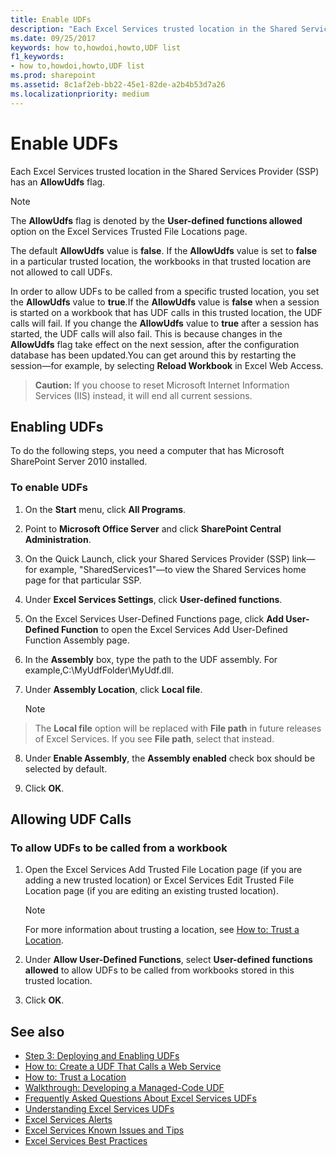 ```yaml
---
title: Enable UDFs
description: "Each Excel Services trusted location in the Shared Services Provider (SSP) has an AllowUdfs flag."
ms.date: 09/25/2017
keywords: how to,howdoi,howto,UDF list
f1_keywords:
- how to,howdoi,howto,UDF list
ms.prod: sharepoint
ms.assetid: 8c1af2eb-bb22-45e1-82de-a2b4b53d7a26
ms.localizationpriority: medium
---
```



# Enable UDFs

Each Excel Services trusted location in the Shared Services Provider (SSP) has an **AllowUdfs** flag.
  
> [!NOTE]
> The **AllowUdfs** flag is denoted by the **User-defined functions allowed** option on the Excel Services Trusted File Locations page.
  
    
    


The default **AllowUdfs** value is **false**. If the **AllowUdfs** value is set to **false** in a particular trusted location, the workbooks in that trusted location are not allowed to call UDFs.
  
    
    

In order to allow UDFs to be called from a specific trusted location, you set the **AllowUdfs** value to **true**.If the **AllowUdfs** value is **false** when a session is started on a workbook that has UDF calls in this trusted location, the UDF calls will fail. If you change the **AllowUdfs** value to **true** after a session has started, the UDF calls will also fail. This is because changes in the **AllowUdfs** flag take effect on the next session, after the configuration database has been updated.You can get around this by restarting the session—for example, by selecting **Reload Workbook** in Excel Web Access.
> **Caution:**
> If you choose to reset Microsoft Internet Information Services (IIS) instead, it will end all current sessions. 
  
    
    


## Enabling UDFs

To do the following steps, you need a computer that has Microsoft SharePoint Server 2010 installed.
  
    
    

### To enable UDFs


1. On the **Start** menu, click **All Programs**. 
    
  
2. Point to **Microsoft Office Server** and click **SharePoint Central Administration**. 
    
  
3. On the Quick Launch, click your Shared Services Provider (SSP) link—for example, "SharedServices1"—to view the Shared Services home page for that particular SSP.
    
  
4. Under **Excel Services Settings**, click **User-defined functions**. 
    
  
5. On the Excel Services User-Defined Functions page, click **Add User-Defined Function** to open the Excel Services Add User-Defined Function Assembly page.
    
  
6. In the **Assembly** box, type the path to the UDF assembly. For example,C:\\MyUdfFolder\\MyUdf.dll.
    
  
7. Under **Assembly Location**, click **Local file**.
    
    > [!NOTE]
  > The **Local file** option will be replaced with **File path** in future releases of Excel Services. If you see **File path**, select that instead.   
  
8. Under **Enable Assembly**, the **Assembly enabled** check box should be selected by default.
    
  
9. Click **OK**.
    
  

## Allowing UDF Calls


### To allow UDFs to be called from a workbook


1. Open the Excel Services Add Trusted File Location page (if you are adding a new trusted location) or Excel Services Edit Trusted File Location page (if you are editing an existing trusted location). 
    
    > [!NOTE]
    > For more information about trusting a location, see  [How to: Trust a Location](how-to-trust-a-location.md). 

2. Under **Allow User-Defined Functions**, select **User-defined functions allowed** to allow UDFs to be called from workbooks stored in this trusted location.
    
  
3. Click **OK**.
    
  

## See also

- [Step 3: Deploying and Enabling UDFs](step-3-deploying-and-enabling-udfs.md)
- [How to: Create a UDF That Calls a Web Service](how-to-create-a-udf-that-calls-a-web-service.md)
- [How to: Trust a Location](how-to-trust-a-location.md)
- [Walkthrough: Developing a Managed-Code UDF](walkthrough-developing-a-managed-code-udf.md)
- [Frequently Asked Questions About Excel Services UDFs](frequently-asked-questions-about-excel-services-udfs.yml)
- [Understanding Excel Services UDFs](understanding-excel-services-udfs.md)
- [Excel Services Alerts](excel-services-alerts.md)
- [Excel Services Known Issues and Tips](excel-services-known-issues-and-tips.md)
- [Excel Services Best Practices](excel-services-best-practices.md)

